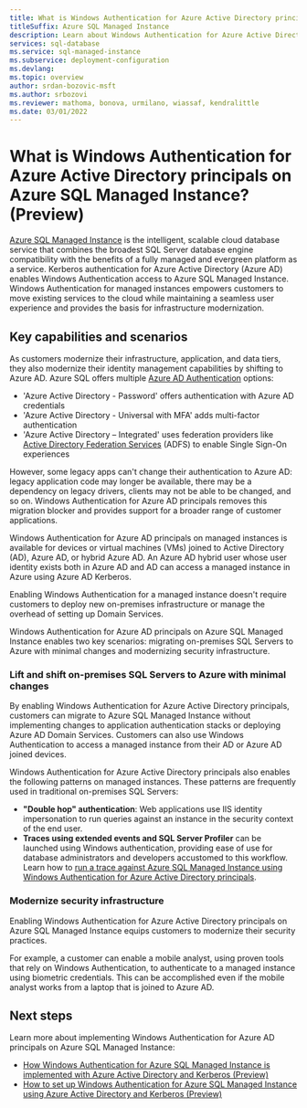 ```yaml
---
title: What is Windows Authentication for Azure Active Directory principals on Azure SQL Managed Instance? (Preview)
titleSuffix: Azure SQL Managed Instance
description: Learn about Windows Authentication for Azure Active Directory principals on Azure SQL Managed Instance.
services: sql-database
ms.service: sql-managed-instance
ms.subservice: deployment-configuration
ms.devlang: 
ms.topic: overview
author: srdan-bozovic-msft
ms.author: srbozovi
ms.reviewer: mathoma, bonova, urmilano, wiassaf, kendralittle
ms.date: 03/01/2022
---
```


# What is Windows Authentication for Azure Active Directory principals on Azure SQL Managed Instance? (Preview)

[Azure SQL Managed Instance](sql-managed-instance-paas-overview.md) is the intelligent, scalable cloud database service that combines the broadest SQL Server database engine compatibility with the benefits of a fully managed and evergreen platform as a service. Kerberos authentication for Azure Active Directory (Azure AD) enables Windows Authentication access to Azure SQL Managed Instance. Windows Authentication for managed instances empowers customers to move existing services to the cloud while maintaining a seamless user experience and provides the basis for infrastructure modernization.

## Key capabilities and scenarios

As customers modernize their infrastructure, application, and data tiers, they also modernize their identity management capabilities by shifting to Azure AD. Azure SQL offers multiple [Azure AD Authentication](/azure/azure-sql/database/authentication-aad-overview) options:

- 'Azure Active Directory - Password' offers authentication with Azure AD credentials
- 'Azure Active Directory - Universal with MFA' adds multi-factor authentication
- 'Azure Active Directory – Integrated' uses federation providers like [Active Directory Federation Services](/windows-server/identity/active-directory-federation-services) (ADFS) to enable Single Sign-On experiences

However, some legacy apps can't change their authentication to Azure AD: legacy application code may longer be available, there may be a dependency on legacy drivers, clients may not be able to be changed, and so on. Windows Authentication for Azure AD principals removes this migration blocker and provides support for a broader range of customer applications.

Windows Authentication for Azure AD principals on managed instances is available for devices or virtual machines (VMs) joined to Active Directory (AD), Azure AD, or hybrid Azure AD. An Azure AD hybrid user whose user identity exists both in Azure AD and AD can access a managed instance in Azure using Azure AD Kerberos.

Enabling Windows Authentication for a managed instance doesn't require customers to deploy new on-premises infrastructure or manage the overhead of setting up Domain Services.

Windows Authentication for Azure AD principals on Azure SQL Managed Instance enables two key scenarios: migrating on-premises SQL Servers to Azure with minimal changes and modernizing security infrastructure.

### Lift and shift on-premises SQL Servers to Azure with minimal changes

By enabling Windows Authentication for Azure Active Directory principals, customers can migrate to Azure SQL Managed Instance without implementing changes to application authentication stacks or deploying Azure AD Domain Services. Customers can also use Windows Authentication to access a managed instance from their AD or Azure AD joined devices.

Windows Authentication for Azure Active Directory principals also enables the following patterns on managed instances. These patterns are frequently used in traditional on-premises SQL Servers:


- **"Double hop" authentication**: Web applications use IIS identity impersonation to run queries against an instance in the security context of the end user.
- **Traces using extended events and SQL Server Profiler** can be launched using Windows authentication, providing ease of use for database administrators and developers accustomed to this workflow. Learn how to [run a trace against Azure SQL Managed Instance using Windows Authentication for Azure Active Directory principals](winauth-azuread-run-trace-managed-instance.md).

### Modernize security infrastructure

Enabling Windows Authentication for Azure Active Directory principals on Azure SQL Managed Instance equips customers to modernize their security practices.

For example, a customer can enable a mobile analyst, using proven tools that rely on Windows Authentication, to authenticate to a managed instance using biometric credentials. This can be accomplished even if the mobile analyst works from a laptop that is joined to Azure AD.

## Next steps

Learn more about implementing Windows Authentication for Azure AD principals on Azure SQL Managed Instance:

- [How Windows Authentication for Azure SQL Managed Instance is implemented with Azure Active Directory and Kerberos (Preview)](winauth-implementation-aad-kerberos.md)
- [How to set up Windows Authentication for Azure SQL Managed Instance using Azure Active Directory and Kerberos (Preview)](winauth-azuread-setup.md)
